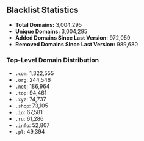 ## Blacklist Statistics

- **Total Domains:** 3,004,295
- **Unique Domains:** 3,004,295
- **Added Domains Since Last Version:** 972,059
- **Removed Domains Since Last Version:** 989,680

### Top-Level Domain Distribution

-  `.com`: 1,322,555
-  `.org`: 244,546
-  `.net`: 186,964
-  `.top`: 94,461
-  `.xyz`: 74,737
-  `.shop`: 73,105
-  `.io`: 67,581
-  `.ru`: 61,286
-  `.info`: 52,807
-  `.pl`: 49,394
